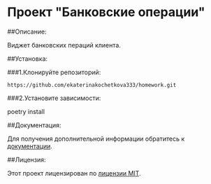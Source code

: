 # Проект "Банковские операции"

##Описание:

Виджет банковских пераций клиента.

##Установка:

###1.Клонируйте репозиторий:

```https://github.com/ekaterinakochetkova333/homework.git```

###2.Установите зависимости:

poetry install

##Документация:

Для получения дополнительной информации обратитесь к [документации](docs/README.md).

##Лицензия:

Этот проект лицензирован по [лицензии MIT](LICENSE).
